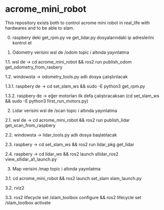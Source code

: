 # acrome_mini_robot
This repository exists both to control acrome mini robot in real_life with hardwares and to be able to slam.

0. raspbery deki get_rpm.py ve get_lidar.py dosyalarındaki ip adreslerini kontrol et

1. Odometry verisini wsl de /odom topic i altında yayınlatma

1.1. wsl de -> cd acrome_mini_robot && ros2 run publish_odom get_odometry_from_rasbery

1.2. windowsta -> odometry_tools.py adlı dosya çalıştırılacak

1.3.1. raspbery de -> cd set_slam_ws && sudo -E python3 get_rpm.py

1.3.2. raspbery de -> eğer motorları ilk defa çalıştıracaksan (cd set_slam_ws && sudo -E python3 first_run_motors.py)

2. Lidar verisini wsl de /scan topic i altında yayınlatma

2.1. wsl de -> cd acrome_mini_robot && ros2 run publish_lidar get_scan_from_raspbery

2.2. windowsta -> lidar_tools.py adlı dosya başlatılacak

2.3. raspbery -> cd set_slam_ws && ros2 run lidar_pkg get_lidar

2.4. raspbery -> cd lidar_ws && ros2 launch sllidar_ros2 view_sllidar_a1_launch.py

3. Map verisini /map topic i altında yayınlatma

3.1. cd acrome_mini_robot && ros2 launch set_slam slam_launch.py

3.2. rviz2

3.3. ros2 lifecycle set /slam_toolbox configure && ros2 lifecycle set /slam_toolbox activate
